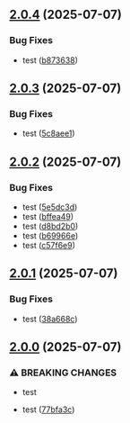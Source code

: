 ## [2.0.4](https://github.com/Reetwiz/FellowBlogs-CD/compare/v2.0.3...v2.0.4) (2025-07-07)


### Bug Fixes

*  test ([b873638](https://github.com/Reetwiz/FellowBlogs-CD/commit/b873638b81ca8eedd4a0318e7fb83d800f437b15))

## [2.0.3](https://github.com/Reetwiz/FellowBlogs-CD/compare/v2.0.2...v2.0.3) (2025-07-07)


### Bug Fixes

*  test ([5c8aee1](https://github.com/Reetwiz/FellowBlogs-CD/commit/5c8aee1cc5dd489228ae143343e66d9302490128))

## [2.0.2](https://github.com/Reetwiz/FellowBlogs-CD/compare/v2.0.1...v2.0.2) (2025-07-07)


### Bug Fixes

*  test ([5e5dc3d](https://github.com/Reetwiz/FellowBlogs-CD/commit/5e5dc3d0a48112642ac6f59f53ad71437e184f65))
*  test ([bffea49](https://github.com/Reetwiz/FellowBlogs-CD/commit/bffea49744bc7ae26f7dcf37371f0a9040bfd3d8))
*  test ([d8bd2b0](https://github.com/Reetwiz/FellowBlogs-CD/commit/d8bd2b05fe438750615ffe9087ba7559f436493f))
*  test ([b69966e](https://github.com/Reetwiz/FellowBlogs-CD/commit/b69966e5f3f518cf9c63cea0efff9572b8203d34))
*  test ([c57f6e9](https://github.com/Reetwiz/FellowBlogs-CD/commit/c57f6e90b56774751f46880bde848ae9c1e17c9b))

## [2.0.1](https://github.com/Reetwiz/FellowBlogs-CD/compare/v2.0.0...v2.0.1) (2025-07-07)


### Bug Fixes

*  test ([38a668c](https://github.com/Reetwiz/FellowBlogs-CD/commit/38a668cf56c4d462e99fcc577d83e079c335b900))

## [2.0.0](https://github.com/Reetwiz/FellowBlogs-CD/compare/v1.0.0...v2.0.0) (2025-07-07)


### ⚠ BREAKING CHANGES

*  test

*  test ([77bfa3c](https://github.com/Reetwiz/FellowBlogs-CD/commit/77bfa3ca16ce346a9fa1f9439d7715348f9262f7))

